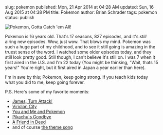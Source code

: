 slug: pokemon
published: Mon, 21 Apr 2014 at 04:28 AM
updated: Sun, 16 Aug 2015 at 04:38 PM
title: Pokemon
author: Brian Schrader
tags: pokemon
status: publish

![Pokemon, Gotta Catch 'em All!](http://brianschrader.com/images/blog/pokemon.png)

Pokemon is 16 years old. That's 17 seasons, 827 episodes, and it's *still* airing new episodes. Wow, just wow. That blows my mind. Pokemon was such a huge part of my childhood, and to see it still going is amazing in the truest sense of the word. I watched some older episodes today, and they still look pretty good. Still though, I can't believe it's still on. I was 7 when it first aired in the U.S. and I'm 22 today (You might be thinking, "Wait, thats 15 years!" You're right, but it first aired in Japan a year earlier than here). 

I'm in awe by this; Pokemon, keep going strong. If you teach kids today what you did to me, keep going forever.

P.S. Here's some of my favorite moments:

- [James, Turn Attack!](https://www.youtube.com/watch?v=4gol1SDDbx4)
- [Viridian City](https://www.youtube.com/watch?v=fOsdy1ZsXUs)
- [You and Me and Pokemon](https://www.youtube.com/watch?v=fERhjPooumo)
- [Pikachu's Goodbye](https://www.youtube.com/watch?v=Bgeh81geivE)
- [A Friend in Deed](https://www.youtube.com/watch?v=ZBnp3eEJld8)
- and of course [the theme song](https://www.youtube.com/watch?v=DqXlSwBIHFc)